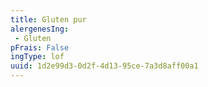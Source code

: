 ```yaml
---
title: Gluten pur
alergenesIng:
 - Gluten
pFrais: False
ingType: lof
uuid: 1d2e99d3-0d2f-4d13-95ce-7a3d8aff00a1
---
```

